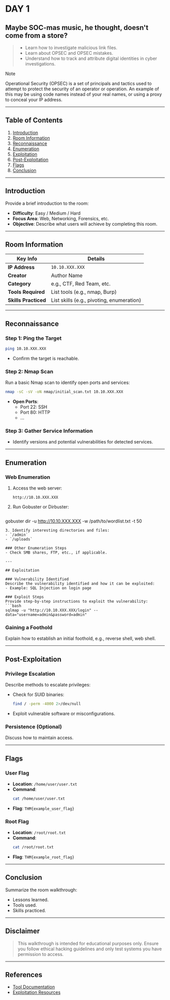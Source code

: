 # DAY 1

## Maybe SOC-mas music, he thought, doesn't come from a store?
> - Learn how to investigate malicious link files.
> - Learn about OPSEC and OPSEC mistakes.
> - Understand how to track and attribute digital identities in cyber investigations.

> [!NOTE]  
> Operational Security (OPSEC) is a set of principals and tactics used to attempt to protect the security of an operator or operation.
> An example of this may be using code names instead of your real names, or using a proxy to conceal your IP address.

---

## Table of Contents

1. [Introduction](#introduction)
2. [Room Information](#room-information)
3. [Reconnaissance](#reconnaissance)
4. [Enumeration](#enumeration)
5. [Exploitation](#exploitation)
6. [Post-Exploitation](#post-exploitation)
7. [Flags](#flags)
8. [Conclusion](#conclusion)

---

## Introduction

Provide a brief introduction to the room:
- **Difficulty**: Easy / Medium / Hard
- **Focus Area**: Web, Networking, Forensics, etc.
- **Objective**: Describe what users will achieve by completing this room.

---

## Room Information

| Key Info            | Details                       |
|---------------------|-------------------------------|
| **IP Address**      | `10.10.XXX.XXX`              |
| **Creator**         | Author Name                  |
| **Category**        | e.g., CTF, Red Team, etc.    |
| **Tools Required**  | List tools (e.g., nmap, Burp) |
| **Skills Practiced**| List skills (e.g., pivoting, enumeration) |

---

## Reconnaissance

### Step 1: Ping the Target
```bash
ping 10.10.XXX.XXX
```
- Confirm the target is reachable.

### Step 2: Nmap Scan
Run a basic Nmap scan to identify open ports and services:
```bash
nmap -sC -sV -oN nmap/initial_scan.txt 10.10.XXX.XXX
```
- **Open Ports**:
  - Port 22: SSH
  - Port 80: HTTP
  - ...

### Step 3: Gather Service Information
- Identify versions and potential vulnerabilities for detected services.

---

## Enumeration

### Web Enumeration
1. Access the web server:
   ```
   http://10.10.XXX.XXX
   ```
2. Run Gobuster or Dirbuster:
   ```bash
gobuster dir -u http://10.10.XXX.XXX -w /path/to/wordlist.txt -t 50
   ```
3. Identify interesting directories and files:
   - `/admin`
   - `/uploads`

### Other Enumeration Steps
- Check SMB shares, FTP, etc., if applicable.

---

## Exploitation

### Vulnerability Identified
Describe the vulnerability identified and how it can be exploited:
- Example: SQL Injection on login page

### Exploit Steps
Provide step-by-step instructions to exploit the vulnerability:
```bash
sqlmap -u "http://10.10.XXX.XXX/login" --data="username=admin&password=admin"
```

### Gaining a Foothold
Explain how to establish an initial foothold, e.g., reverse shell, web shell.

---

## Post-Exploitation

### Privilege Escalation
Describe methods to escalate privileges:
- Check for SUID binaries:
  ```bash
  find / -perm -4000 2>/dev/null
  ```
- Exploit vulnerable software or misconfigurations.

### Persistence (Optional)
Discuss how to maintain access.

---

## Flags

### User Flag
- **Location**: `/home/user/user.txt`
- **Command**:
  ```bash
  cat /home/user/user.txt
  ```
- **Flag**: `THM{example_user_flag}`

### Root Flag
- **Location**: `/root/root.txt`
- **Command**:
  ```bash
  cat /root/root.txt
  ```
- **Flag**: `THM{example_root_flag}`

---

## Conclusion

Summarize the room walkthrough:
- Lessons learned.
- Tools used.
- Skills practiced.

---

## Disclaimer
> This walkthrough is intended for educational purposes only. Ensure you follow ethical hacking guidelines and only test systems you have permission to access.

---

## References
- [Tool Documentation](https://tool-docs-link)
- [Exploitation Resources](https://exploit-db.com)

